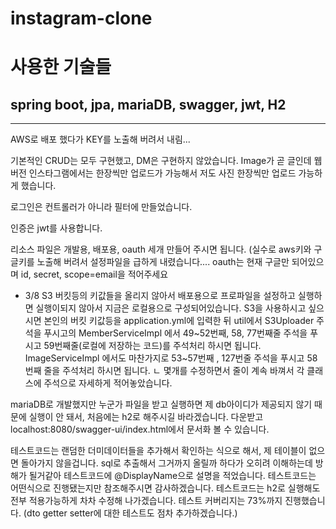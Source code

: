 # instagram-clone

# 사용한 기술들
## spring boot, jpa, mariaDB, swagger, jwt, H2

-----------------------------------------

 AWS로 배포 했다가 KEY를 노출해 버려서 내림...

기본적인 CRUD는 모두 구현했고, DM은 구현하지 않았습니다.
Image가 곧 글인데 웹버전 인스타그램에서는 한장씩만 업로드가 가능해서 
저도 사진 한장씩만 업로드 가능하게 했습니다.

로그인은 컨트롤러가 아니라 필터에 만들었습니다.

인증은 jwt를 사용합니다.

리소스 파일은 개발용, 배포용, oauth 세개 만들어 주시면 됩니다. (실수로 aws키와 구글키를 노출해 버려서 설정파일을 급하게 내렸습니다....
oauth는 현재 구글만 되어있으며 id, secret, scope=email을 적어주세요


- 3/8
S3 버킷등의 키값들을 올리지 않아서 배포용으로 프로파일을 설정하고 실행하면 실행이되지 않아서
지금은 로컬용으로 구성되어있습니다.
S3을 사용하시고 싶으시면 본인의 버킷 키값등을 application.yml에 입력한 뒤 util에서 S3Uploader 주석을 푸시고의 
MemberServiceImpl 에서 49~52번째, 58, 77번째줄 주석을 푸시고 59번째줄(로컬에 저장하는 코드)를 주석처리 하시면 됩니다.
ImageServiceImpl 에서도 마찬가지로 53~57번째 , 127번줄 주석을 푸시고 58번째 줄을 주석처리 하시면 됩니다.
ㄴ 몇개를 수정하면서 줄이 계속 바껴서 각 클래스에 주석으로 자세하게 적어놓았습니다.

mariaDB로 개발했지만 누군가 파일을 받고 실행하면 제 db아이디가 제공되지 않기 때문에 실행이 안 돼서, 처음에는 h2로 해주시길 바라겠습니다.
다운받고 localhost:8080/swagger-ui/index.html에서 문서화 볼 수 있습니다.

테스트코드는 랜덤한 더미데이터들을 추가해서 확인하는 식으로 해서, 제 테이블이 없으면 돌아가지 않을겁니다. sql로 추출해서 그거까지 올릴까 하다가
오히려 이해하는데 방해가 될거같아 테스트코드에 @DisplayName으로 설명을 적었습니다. 테스트코드는 어떤식으로 진행됐는지만 참조해주시면 감사하겠습니다.
테스트코드는 h2로 실행해도 전부 적용가능하게 차차 수정해 나가겠습니다.
테스트 커버리지는 73%까지 진행했습니다. (dto getter setter에 대한 테스트도 점차 추가하겠습니다.)


